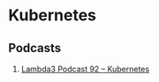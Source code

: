 # Kubernetes
## Podcasts
1. [Lambda3 Podcast 92 – Kubernetes](https://www.lambda3.com.br/2018/04/lambda3-podcast-94-kubernetes/)
